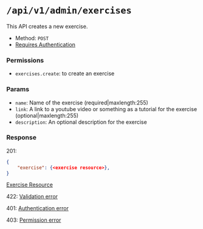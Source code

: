 # `/api/v1/admin/exercises`
This API creates a new exercise.

- Method: `POST`
- [Requires Authentication](../../auth/login.md#how-to-use-api-token)

### Permissions

- `exercises.create`: to create an exercise

### Params

- `name`: Name of the exercise (required|maxlength:255)
- `link`: A link to a youtube video or something as a tutorial for the exercise (optional|maxlength:255)
- `description`: An optional description for the exercise

### Response

201:
```json
{
    "exercise": {<exercise resource>},
}
```

[Exercise Resource](../../resources/exercise.md)

422: [Validation error](../../validation-errors.md)

401: [Authentication error](../../authentication-errors.md)

403: [Permission error](../../permission-errors.md)
